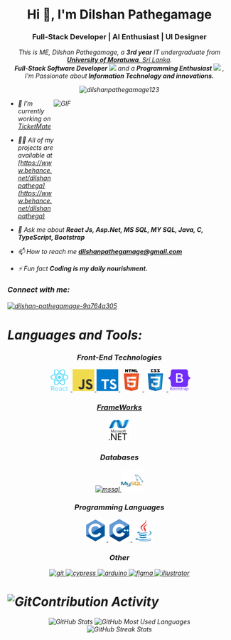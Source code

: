 <h1 align="center">Hi 👋, I'm Dilshan Pathegamage</h1>
<h3 align="center">Full-Stack Developer | AI Enthusiast | UI Designer</h3>

<p align="center">
  <em>
    This is ME, Dilshan Pathegamage, a <b>3rd year</b> IT undergraduate from <a href="https://uom.lk/"> <b>University of Moratuwa</b>, Sri Lanka</a>. <br>
     <b>Full-Stack Software Developer</b> <img src="https://github.com/TheDudeThatCode/TheDudeThatCode/blob/master/Assets/Developer.gif" width="30px"> and a <b>Programming Enthusiast</b>&nbsp;<img src="https://github.com/TheDudeThatCode/TheDudeThatCode/blob/master/Assets/Designer.gif" width="36px">&nbsp,<br>I'm Passionate about<b> Information Technology and innovations.</b>
    
</p>

<p align="center"> <img src="https://komarev.com/ghpvc/?username=dilshanpathegamage123&label=Profile%20views&color=0e75b6&style=flat" alt="dilshanpathegamage123" width= 100px height= 40px/> </p>

<img align="right" alt="GIF" src="https://owaisnoor.info/blog/wp-content/uploads/2019/03/maxresdefault.jpg" width="400" height="280" />

- 🔭 I’m currently working on [TicketMate](https://github.com/SILVA-HSL/Software-Project-PTES.git)

- 👨‍💻 All of my projects are available at [https://www.behance.net/dilshanpathega](https://www.behance.net/dilshanpathega)

- 💬 Ask me about **React Js, Asp.Net, MS SQL, MY SQL, Java, C, TypeScript, Bootstrap**

- 📫 How to reach me **dilshanpathegamage@gmail.com**

- ⚡ Fun fact **Coding is my daily nourishment.**



<h3 align="left">Connect with me:</h3>
<p align="left">
<a href="https://linkedin.com/in/dilshan-pathegamage-9a764a305" target="blank"><img align="center" src="https://raw.githubusercontent.com/rahuldkjain/github-profile-readme-generator/master/src/images/icons/Social/linked-in-alt.svg" alt="dilshan-pathegamage-9a764a305" height="30" width="40" /></a>
</p>

<h1 align="left">Languages and Tools:</h1>
 
  <h3 align="center">Front-End Technologies</h3>
  <p align="center">
  <a  href="https://reactjs.org/" target="_blank" rel="noreferrer"> <img src="https://raw.githubusercontent.com/devicons/devicon/master/icons/react/react-original-wordmark.svg" alt="react" width="50" height="50"/> </a> <a href="https://developer.mozilla.org/en-US/docs/Web/JavaScript" target="_blank" rel="noreferrer"> <img src="https://raw.githubusercontent.com/devicons/devicon/master/icons/javascript/javascript-original.svg" alt="javascript" width="50" height="50"/> </a> <a href="https://www.typescriptlang.org/" target="_blank" rel="noreferrer"> <img src="https://raw.githubusercontent.com/devicons/devicon/master/icons/typescript/typescript-original.svg" alt="typescript" width="50" height="50"/> </a> <a href="https://www.w3.org/html/" target="_blank" rel="noreferrer"> <img src="https://raw.githubusercontent.com/devicons/devicon/master/icons/html5/html5-original-wordmark.svg" alt="html5" width="50" height="50"/> </a> <a href="https://www.w3schools.com/css/" target="_blank" rel="noreferrer"> <img src="https://raw.githubusercontent.com/devicons/devicon/master/icons/css3/css3-original-wordmark.svg" alt="css3" width="50" height="50"/> </a> <a href="https://getbootstrap.com" target="_blank" rel="noreferrer"> <img src="https://raw.githubusercontent.com/devicons/devicon/master/icons/bootstrap/bootstrap-plain-wordmark.svg" alt="bootstrap" width="50" height="50"/> 
</p>  

<h3 align="center">FrameWorks</h3>
<p align="center"> 
</a> <a href="https://dotnet.microsoft.com/" target="_blank" rel="noreferrer"> <img src="https://raw.githubusercontent.com/devicons/devicon/master/icons/dot-net/dot-net-original-wordmark.svg" alt="dotnet" width="50" height="50"/> </a> 
</p>  


<h3 align="center">Databases</h3>
  <p align="center">  
<a href="https://www.microsoft.com/en-us/sql-server" target="_blank" rel="noreferrer"> <img src="https://www.svgrepo.com/show/303229/microsoft-sql-server-logo.svg" alt="mssql" width="50" height="50"/> </a> <a href="https://www.mysql.com/" target="_blank" rel="noreferrer"> <img src="https://raw.githubusercontent.com/devicons/devicon/master/icons/mysql/mysql-original-wordmark.svg" alt="mysql" width="50" height="50"/> </a> 
</p> 

<h3 align="center">Programming Languages</h3>
  <p align="center">  
<a href="https://www.cprogramming.com/" target="_blank" rel="noreferrer"> <img src="https://raw.githubusercontent.com/devicons/devicon/master/icons/c/c-original.svg" alt="c" width="50" height="50"/> </a> <a href="https://www.w3schools.com/cpp/" target="_blank" rel="noreferrer"> <img src="https://raw.githubusercontent.com/devicons/devicon/master/icons/cplusplus/cplusplus-original.svg" alt="cplusplus" width="50" height="50"/> </a> <a href="https://www.java.com" target="_blank" rel="noreferrer"> <img src="https://raw.githubusercontent.com/devicons/devicon/master/icons/java/java-original.svg" alt="java" width="50" height="50"/> </a> 
</p> 

<h3 align="center">Other</h3>
<p align="center">
<a href="https://git-scm.com/" target="_blank" rel="noreferrer"> <img src="https://www.vectorlogo.zone/logos/git-scm/git-scm-icon.svg" alt="git" width="50" height="50"/> </a> <a href="https://www.cypress.io" target="_blank" rel="noreferrer"> <img src="https://raw.githubusercontent.com/simple-icons/simple-icons/6e46ec1fc23b60c8fd0d2f2ff46db82e16dbd75f/icons/cypress.svg" alt="cypress" width="50" height="50"/> </a> <a href="https://www.arduino.cc/" target="_blank" rel="noreferrer"> <img src="https://cdn.worldvectorlogo.com/logos/arduino-1.svg" alt="arduino" width="50" height="50"/> </a> <a href="https://www.figma.com/" target="_blank" rel="noreferrer"> <img src="https://www.vectorlogo.zone/logos/figma/figma-icon.svg" alt="figma" width="50" height="50"/> </a> <a href="https://www.adobe.com/in/products/illustrator.html" target="_blank" rel="noreferrer"> <img src="https://www.vectorlogo.zone/logos/adobe_illustrator/adobe_illustrator-icon.svg" alt="illustrator" width="50" height="50"/> </a> 

</p>

<h1><img src="https://media.giphy.com/media/W5eoZHPpUx9sapR0eu/giphy.gif" width="30" alt="Git"/>Contribution Activity</h1>
<div align="center">
    
  <img src="https://github-readme-stats.vercel.app/api?username=dilshanpathegamage123&title_color=6FDA44&text_color=FFFFFF&show_icons=true&icon_color=6FDA44&include_all_commits=true&count_private=true&theme=dark" alt="GitHub Stats" height="200" />
    
  <img src="https://github-readme-stats.vercel.app/api/top-langs?username=dilshanpathegamage123&layout=compact&title_color=6FDA44&text_color=FFFFFF&theme=dark" alt="GitHub Most Used Languages" height="200" />
    <br>
    <img src="https://github-readme-streak-stats.herokuapp.com/?user=dilshanpathegamage123&theme=dark&date_format=j%20M%5B%20Y%5D&currStreakLabel=6FDA44&fire=6FDA44&ring=6FDA44" alt="GitHub Streak Stats" height="200" />
    <br>
    <br>
</div>
    
